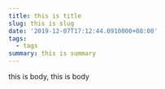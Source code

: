 ```yaml
---
title: this is title
slug: this is slug
date: '2019-12-07T17:12:44.0910000+08:00'
tags:
  - tags
summary: this is summary
---
```

this is body, this is body
